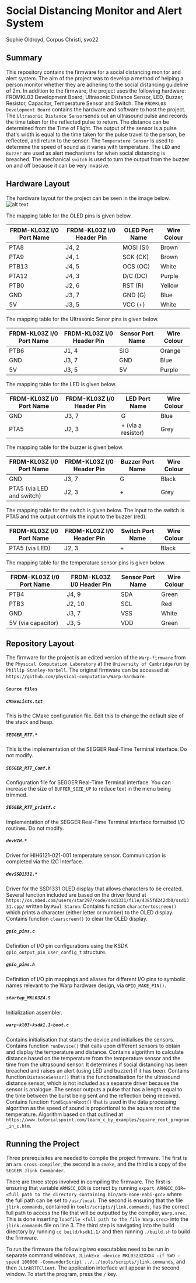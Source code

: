 # Social Distancing Monitor and Alert System
Sophie Oldroyd, Corpus Christi, svo22

## Summary
This repository contains the firmware for a social distancing monitor and alert system. The aim of the project was to develop a method of helping a person monitor whether they are adhering to the social distancing guideline of 2m. In addition to the firmware, the project uses the following hardware: FRDMKL03 Development Board, Ultrasonic Distance Sensor, LED, Buzzer, Resistor, Capacitor, Temperature Sensor and Switch. The `FRDMKL03 Development Board` contains the hardware and software to host the project. The `Ultrasonic Distance Sensor`sends out an ultrasound pulse and records the time taken for the reflected pulse to return. The distance can be determined from the Time of Flight. The output of the sensor is a pulse that's width is equal to the time taken for the pulse travel to the person, be reflected, and return to the sensor. The `Temperature Sensor` is used to determine the speed of sound as it varies with temperature. The `LED` and `Buzzer` are used as alert mechanisms for when social distancing is breached. The mechanical `switch` is used to turn the output from the buzzer on and off because it can be very invasive. 
## Hardware Layout
The hardware layout for the project can be seen in the image below. 
![alt text](https://github.com/sophie-oldroyd/Warp-firmware/blob/master/physicallayoutnew.jpg?raw=true)

The mapping table for the OLED pins is given below. 

FRDM-KL03Z I/0 Port Name | FRDM-KL03Z I/0 Header Pin | OLED Port Name | Wire Colour
-------------------------|---------------------------|----------------|-------------
PTA8			 | J4, 2 		     | MOSI (SI)      | Brown
PTA9			 | J4, 1		     | SCK (CK)       | Brown
PTB13			 | J4, 5		     | OCS (OC)	      | White
PTA12			 | J4, 3		     | D/C (DC)	      | Purple
PTB0			 | J2, 6		     | RST (R) 	      | Yellow
GND			 | J3, 7		     | GND (G)	      | Blue
5V 			 | J3, 5		     | VCC (+) 	      | White	

The mapping table for the Ultrasonic Senor pins is given below.

FRDM-KL03Z I/0 Port Name | FRDM-KL03Z I/0 Header Pin | Sensor Port Name | Wire Colour
-------------------------|---------------------------|------------------|-----------
PTB6			 | J1, 4		     | SIG 	        | Orange
GND			 | J3, 7		     | GND 	        | Blue
5V 			 | J3, 5		     | 5V  	        | Purple

The mapping table for the LED is given below.

FRDM-KL03Z I/0 Port Name | FRDM-KL03Z I/0 Header Pin | LED Port Name 		      | Wire Colour
-------------------------|---------------------------|--------------------------------|------------
GND			 | J3, 7		     | G	   		      | Blue
PTA5 			 | J2, 3		     | + (via a resistor)	      | Grey

The mapping table for the buzzer is given below.

FRDM-KL03Z I/0 Port Name | FRDM-KL03Z I/0 Header Pin | Buzzer Port Name 	      | Wire Colour
-------------------------|---------------------------|--------------------------------|------------
GND			 | J3, 7		     | G	   		      | Black
PTA5 (via LED and switch)| J2, 3		     | +                      	      | Grey

The mapping table for the switch is given below. The input to the switch is PTA5 and the output controls the input to the buzzer (red).

FRDM-KL03Z I/0 Port Name | FRDM-KL03Z I/0 Header Pin | Switch Port Name 	      | Wire Colour
-------------------------|---------------------------|--------------------------------|------------
PTA5 (via LED)		 | J2, 3		     | + 	      | Black

The mapping table for the temperature sensor pins is given below.

FRDM-KL03Z I/0 Port Name | FRDM-KL03Z I/0 Header Pin | Sensor Port Name | Wire Colour
-------------------------|---------------------------|------------------|-----------
PTB4			 | J4, 9		     | SDA	        | Green
PTB3			 | J2, 10		     | SCL 	        | Red
GND			 | J3, 7		     | VSS	        | White
5V (via capacitor)	 | J3, 5		     | VDD 	        | Green

## Repository Layout
The firmware for the project is an edited version of the `Warp-firmware` from the `Physical Computation Laboratory` at the `University of Cambridge` run by `Phillip Stanley-Marbell`. The original firmware can be accessed at `https://github.com/physical-computation/Warp-hardware`.
#### `Source files`
##### `CMakeLists.txt`
This is the CMake configuration file. Edit this to change the default size of the stack and heap.

##### `SEGGER_RTT.*`
This is the implementation of the SEGGER Real-Time Terminal interface. Do not modify.

##### `SEGGER_RTT_Conf.h`
Configuration file for SEGGER Real-Time Terminal interface. You can increase the size of `BUFFER_SIZE_UP` to reduce text in the menu being trimmed.

##### `SEGGER_RTT_printf.c`
Implementation of the SEGGER Real-Time Terminal interface formatted I/O routines. Do not modify.

##### `devHIH.*`
Driver for HIH6121-021-001 temperature sensor. Communication is completed via the I2C Interface.  

##### `devSSD1331.*`
Driver for the SSD1331 OLED display that allows characters to be created. 
Several function included are based on the driver found at `https://os.mbed.com/users/star297/code/ssd1331/file/4385fd242db0/ssd1331.cpp/` written by `Paul Staron`. 
Contains function `charactertoscreen()` which prints a character (either letter or number) to the OLED display. 
Contains function `clearscreen()` to clear the  OLED display. 

##### `gpio_pins.c`
Definition of I/O pin configurations using the KSDK `gpio_output_pin_user_config_t` structure.

##### `gpio_pins.h`
Definition of I/O pin mappings and aliases for different I/O pins to symbolic names relevant to the Warp hardware design, via `GPIO_MAKE_PIN()`.

##### `startup_MKL03Z4.S`
Initialization assembler.

##### `warp-kl03-ksdk1.1-boot.c`
Contains initialisation that starts the device and initialises the sensors.
Contains function `runDevice()` that calls upon different sensors to obtain and display the temperature and distance. Contains algorithm to calculate distance based on the temperature from the temperature sensor and the time from the ultrasound sensor. It determines if social distancing has been breached and raises an alert (using LED and buzzer) if it has been. 
Contains function `DistanceSensor()` that is the functionalisation for the ultrasound distance sensor, which is not included as a separate driver because the sensor is analogue. The sensor outputs a pulse that has a length equal to the time between the burst being sent and the reflection being received.
Contains function `findSquareRoot()` that is used in the data processing algorithm as the speed of sound is proportional to the square root of the temperature. Algorithm based on that outlined at `https://www.tutorialspoint.com/learn_c_by_examples/square_root_program_in_c.htm`.

## Running the Project
Three prerequisites are needed to compile the project firmware. The first is an `arm cross-compiler`, the second is a `cmake`, and the third is a copy of the `SEGGER Jlink Commander`. 

There are three steps involved in compiling the firmware. The first is ensuring that variable `ARMGCC_DIR` is correct by running `export ARMGCC_DIR=<full path to the directory containing bin/arm-none-eabi-gcc>` where the full path can be set to `/usr/local`. The second is ensuring that the file `jlink.commands`, contained in `tools/scripts/jlink.commands`, has the correct full path to access the file that will be outputted by the compiler, `Warp.srec`. This is done inserting `loadfile <full path to the file Warp.srec>` into the `jlink.commands` file on line 3. The third step is navigating into the build directory by running `cd build/ksdk1.1/` and then running `./build.sh` to build the firmware. 

To run the firmware the following two executables need to be run in separate command windows, `JLinkExe -device MKL03Z32XXX4 -if SWD -speed 100000 -CommanderScript ../../tools/scripts/jlink.commands`, and then `JLinkRTTClient`. The application interface will appear in the second window. To start the program, press the `/` key. 
